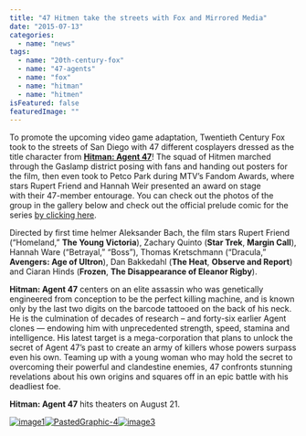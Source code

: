 ```yaml
---
title: "47 Hitmen take the streets with Fox and Mirrored Media"
date: "2015-07-13"
categories: 
  - name: "news"
tags: 
  - name: "20th-century-fox"
  - name: "47-agents"
  - name: "fox"
  - name: "hitman"
  - name: "hitmen"
isFeatured: false
featuredImage: ""
---
```


To promote the upcoming video game adaptation, Twentieth Century Fox took to the streets of San Diego with 47 different cosplayers dressed as the title character from **[Hitman: Agent 47](http://www.comingsoon.net/movie/hitman-agent-47-2015)**! The squad of Hitmen marched through the Gaslamp district posing with fans and handing out posters for the film, then even took to Petco Park during MTV’s Fandom Awards, where stars Rupert Friend and Hannah Weir presented an award on stage with their 47-member entourage. You can check out the photos of the group in the gallery below and check out the official prelude comic for the series [by clicking here](https://www.comixology.com/Hitman-Agent-47-Official-Movie-Prelude/digital-comic/254585).

Directed by first time helmer Aleksander Bach, the film stars Rupert Friend (“Homeland,” **The Young Victoria**), Zachary Quinto (**Star Trek**, **Margin Call**), Hannah Ware (“Betrayal,” “Boss”), Thomas Kretschmann (“Dracula,” **Avengers: Age of Ultron**), Dan Bakkedahl (**The Heat**, **Observe and Report**) and Ciaran Hinds (**Frozen**, **The Disappearance of Eleanor Rigby**).

**Hitman: Agent 47** centers on an elite assassin who was genetically engineered from conception to be the perfect killing machine, and is known only by the last two digits on the barcode tattooed on the back of his neck. He is the culmination of decades of research – and forty-six earlier Agent clones — endowing him with unprecedented strength, speed, stamina and intelligence. His latest target is a mega-corporation that plans to unlock the secret of Agent 47’s past to create an army of killers whose powers surpass even his own. Teaming up with a young woman who may hold the secret to overcoming their powerful and clandestine enemies, 47 confronts stunning revelations about his own origins and squares off in an epic battle with his deadliest foe.

**Hitman: Agent 47** hits theaters on August 21.

[![image1](http://www.mirroredmedia.com/wp-content/uploads/2015/07/image1.png)](http://www.mirroredmedia.com/wp-content/uploads/2015/07/image1.png)[![PastedGraphic-4](http://www.mirroredmedia.com/wp-content/uploads/2015/07/PastedGraphic-4.png)](http://www.mirroredmedia.com/wp-content/uploads/2015/07/PastedGraphic-4.png)[![image3](http://www.mirroredmedia.com/wp-content/uploads/2015/07/image3.png)](http://www.mirroredmedia.com/wp-content/uploads/2015/07/image3.png)
